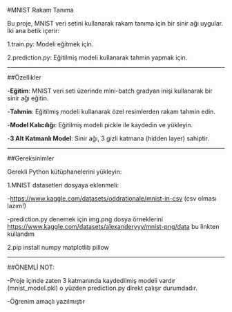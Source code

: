 #MNIST Rakam Tanıma

Bu proje, MNIST veri setini kullanarak rakam tanıma için bir sinir ağı uygular. İki ana betik içerir:

1.train.py: Modeli eğitmek için.

2.prediction.py: Eğitilmiş modeli kullanarak tahmin yapmak için.

---


##Özellikler

-**Eğitim**: MNIST veri seti üzerinde mini-batch gradyan inişi kullanarak bir sinir ağı eğitin.

-**Tahmin**: Eğitilmiş modeli kullanarak özel resimlerden rakam tahmin edin.

-**Model Kalıcılığı**: Eğitilmiş modeli pickle ile kaydedin ve yükleyin.

-**3 Alt Katmanlı Model**: Sinir ağı, 3 gizli katmana (hidden layer) sahiptir.

---

##Gereksinimler

Gerekli Python kütüphanelerini yükleyin:

1.MNIST datasetleri dosyaya eklenmeli:

-https://www.kaggle.com/datasets/oddrationale/mnist-in-csv (csv olması lazım!)

-prediction.py denemek için img.png dosya örneklerini https://www.kaggle.com/datasets/alexanderyyy/mnist-png/data bu linkten kullandım

2.pip install numpy matplotlib pillow

---

##ÖNEMLİ NOT:

-Proje içinde zaten 3 katmanında kaydedilmiş modeli vardır (mnist_model.pkl) o yüzden prediction.py direkt çalışır durumdadır.

-Öğrenim amaçlı yazılmıştır
